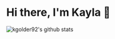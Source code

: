 # Hi there, I'm Kayla 👋

<!--
**kgolder92/kgolder92** is a ✨ _special_ ✨ repository because its `README.md` (this file) appears on your GitHub profile.

Here are some ideas to get you started:

- 🔭 I’m currently working on ...
- 🌱 I’m currently learning ...
- 📫 How to reach me: ...
- ⚡ Fun fact: ...
-->
![kgolder92's github stats](https://github-readme-stats.vercel.app/api?username=kgolder92&show_icons=true&theme=tokyonight)

